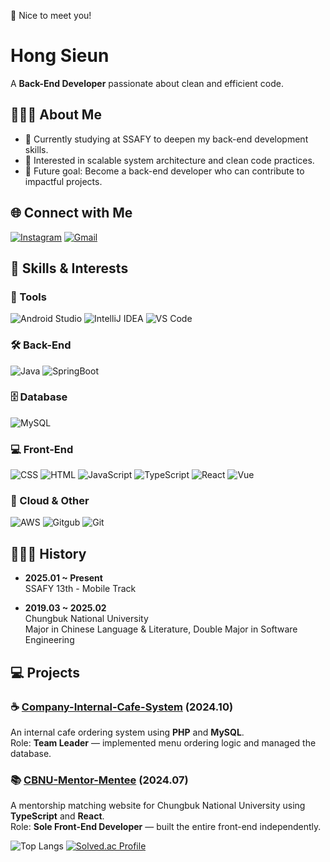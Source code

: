👋 Nice to meet you!

# Hong Sieun
A **Back-End Developer** passionate about clean and efficient code.

## 👩🏻‍💻 About Me

- 📌 Currently studying at SSAFY to deepen my back-end development skills.
- 🚀 Interested in scalable system architecture and clean code practices.
- 🎯 Future goal: Become a back-end developer who can contribute to impactful projects.

## 🌐 Connect with Me

[![Instagram](https://img.shields.io/badge/Instagram-E4405F?style=flat&logo=Instagram&logoColor=white)](https://www.instagram.com/c_eun19)
[![Gmail](https://img.shields.io/badge/Gmail-d14836?style=flat&logo=Gmail&logoColor=white)](mailto:tjwns53@naver.com)

## 💼 Skills & Interests

### 🔧 Tools
![Android Studio](https://img.shields.io/badge/Android_Studio-3DDC84?style=flat&logo=AndroidStudio&logoColor=white)
![IntelliJ IDEA](https://img.shields.io/badge/IntelliJ_IDEA-2C2255?style=flat&logo=intellij-idea&logoColor=white)
![VS Code](https://img.shields.io/badge/VS_Code-007ACC?style=flat&logo=visual-studio-code&logoColor=white)

### 🛠️ Back-End
![Java](https://img.shields.io/badge/Java-007396?style=flat&logo=java&logoColor=white)
![SpringBoot](https://img.shields.io/badge/SpringBoot-6DB33F?style=flat&logo=Spring&logoColor=white)

### 🗄️ Database
![MySQL](https://img.shields.io/badge/MySQL-E6B91E?style=flat&logo=MySQL&logoColor=white)

### 💻 Front-End
![CSS](https://img.shields.io/badge/CSS-1572B6?style=flat&logo=css3&logoColor=white)
![HTML](https://img.shields.io/badge/HTML-00599C?style=flat&logo=html5&logoColor=white)
![JavaScript](https://img.shields.io/badge/JavaScript-F7DF1E?style=flat&logo=javascript&logoColor=white)
![TypeScript](https://img.shields.io/badge/TypeScript-3077C6?style=flat&logo=typescript&logoColor=white)
![React](https://img.shields.io/badge/React-61DAFB?style=flat&logo=React&logoColor=white)
![Vue](https://img.shields.io/badge/vue.js-4FC08D?style=flat&logo=Vue.js&logoColor=white)

### 🔗 Cloud & Other
![AWS](https://img.shields.io/badge/AWS-333664?style=flat&logo=amazon-aws&logoColor=white)
![Gitgub](https://img.shields.io/badge/github-181717?style=flat&logo=github&logoColor=white)
![Git](https://img.shields.io/badge/git-F05032?style=flat&logo=git&logoColor=white)

## 🧑🏻‍💻 History

- **2025.01 ~ Present**  
  SSAFY 13th - Mobile Track

- **2019.03 ~ 2025.02**  
  Chungbuk National University  
  Major in Chinese Language & Literature, Double Major in Software Engineering

## 💻 Projects

### ☕️ [Company-Internal-Cafe-System](https://github.com/XIOZ119/Company-Internal-Cafe-System) (2024.10)

An internal cafe ordering system using **PHP** and **MySQL**.  
Role: **Team Leader** — implemented menu ordering logic and managed the database.

### 📚 [CBNU-Mentor-Mentee](https://github.com/MentorMenteeCore/mentor-mentee-front) (2024.07)

A mentorship matching website for Chungbuk National University using **TypeScript** and **React**.  
Role: **Sole Front-End Developer** — built the entire front-end independently.

![Top Langs](https://github-readme-stats.vercel.app/api/top-langs/?username=XIOZ119&layout=compact)
[![Solved.ac Profile](http://mazassumnida.wtf/api/v2/generate_badge?boj=sieun4449)](https://solved.ac/sieun4449/)
